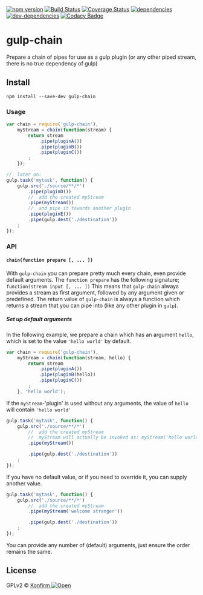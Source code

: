 [![npm version](https://badge.fury.io/js/gulp-chain.svg)](http://badge.fury.io/js/gulp-chain)
[![Build Status](https://travis-ci.org/konfirm/gulp-chain.svg?branch=master)](https://travis-ci.org/konfirm/gulp-chain)
[![Coverage Status](https://coveralls.io/repos/konfirm/gulp-chain/badge.svg?branch=master)](https://coveralls.io/r/konfirm/gulp-chain?branch=master)
[![dependencies](https://david-dm.org/konfirm/gulp-chain.svg)](https://david-dm.org/konfirm/gulp-chain#info=dependencies)
[![dev-dependencies](https://david-dm.org/konfirm/gulp-chain/dev-status.svg)](https://david-dm.org/konfirm/gulp-chain#info=devDependencies)
[![Codacy Badge](https://www.codacy.com/project/badge/4e13495f8e9d4ca0b88056b963b33bc0)](https://www.codacy.com/app/rogier/gulp-chain)

# gulp-chain
Prepare a chain of pipes for use as a gulp plugin (or any other piped stream, there is no true dependency of gulp)

## Install
```
npm install --save-dev gulp-chain
```

### Usage
```js
var chain = require('gulp-chain'),
	myStream = chain(function(stream) {
		return stream
			.pipe(pluginA())
			.pipe(pluginB())
			.pipe(pluginC())
		;
	});

//  later on:
gulp.task('mytask', function() {
	gulp.src('./source/**/*')
		.pipe(pluginD())
		//  add the created myStream
		.pipe(myStream())
		//  and pipe it towards another plugin
		.pipe(pluginE())
		.pipe(gulp.dest('./destination'))
	;
});
```

### API
#### `chain(function prepare [, ... ])`
With `gulp-chain` you can prepare pretty much every chain, even provide default arguments.
The `function prepare` has the following signature; `function(stream input [, ... ])`
This means that `gulp-chain` always provides a stream as first argument, followed by any argument given or predefined.
The return value of `gulp-chain` is always a function which returns a stream that you can pipe into (like any other plugin in `gulp`).

##### Set up default arguments
In the following example, we prepare a chain which has an argument `hello`, which is set to the value `'hello world'` by default.
```js
var chain = require('gulp-chain'),
	myStream = chain(function(stream, hello) {
		return stream
			.pipe(pluginA())
			.pipe(pluginB(hello))
			.pipe(pluginC())
		;
	}, 'hello world');
```

If the `myStream`-'plugin' is used without any arguments, the value of `hello` will contain `'hello world'`
```js
gulp.task('mytask', function() {
	gulp.src('./source/**/*')
		//  add the created myStream
		//  myStream will actually be invoked as: myStream('hello world')
		.pipe(myStream())  

		.pipe(gulp.dest('./destination'))
	;
});
```

If you have no default value, or if you need to override it, you can supply another value.
```js
gulp.task('mytask', function() {
	gulp.src('./source/**/*')
		//  add the created myStream
		.pipe(myStream('welcome stranger'))  

		.pipe(gulp.dest('./destination'))
	;
});
```

You can provide any number of (default) arguments, just ensure the order remains the same.


## License
GPLv2 © [Konfirm ![Open](https://kon.fm/open.svg)](//kon.fm/site)
